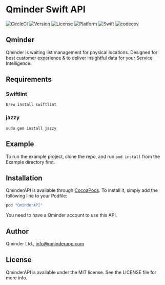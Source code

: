 # Qminder Swift API

[![CircleCI](https://circleci.com/gh/Qminder/swift-api.svg?style=svg)](https://circleci.com/gh/Qminder/swift-api)
[![Version](https://img.shields.io/cocoapods/v/QminderAPI.svg?style=flat)](http://cocoapods.org/pods/QminderAPI)
[![License](https://img.shields.io/cocoapods/l/QminderAPI.svg?style=flat)](http://cocoapods.org/pods/QminderAPI)
[![Platform](https://img.shields.io/cocoapods/p/QminderAPI.svg?style=flat)](http://cocoapods.org/pods/QminderAPI)
![Swift](https://img.shields.io/badge/%20in-swift%204.0-orange.svg)
[![codecov](https://codecov.io/gh/Qminder/swift-api/branch/master/graph/badge.svg)](https://codecov.io/gh/Qminder/swift-api)

## Qminder

Qminder is waiting list management for physical locations. Designed for best customer experience & to deliver insightful data for your Service Intelligence.

## Requirements

### Swiftlint

```
brew install swiftlint
```

### jazzy

```
sudo gem install jazzy
```

## Example

To run the example project, clone the repo, and run `pod install` from the Example directory first.

## Installation

QminderAPI is available through [CocoaPods](http://cocoapods.org). To install it, simply add the following line to your Podfile:

```ruby
pod "QminderAPI"
```

You need to have a Qminder account to use this API.

## Author

Qminder Ltd., info@qminderapp.com

## License

QminderAPI is available under the MIT license. See the LICENSE file for more info.
